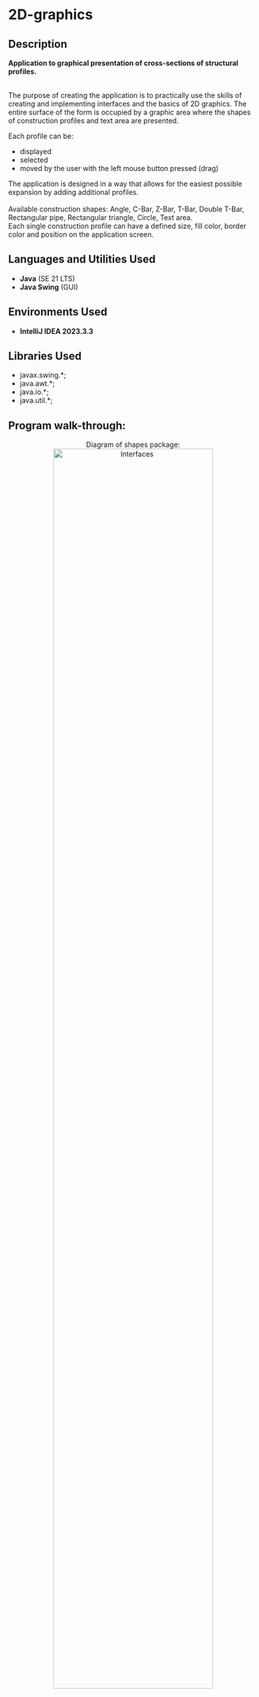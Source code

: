 # 2D-graphics
<h2>Description</h2>
<b>Application to graphical presentation of cross-sections of structural profiles.</b>
</br></br>
<p>
 The purpose of creating the application is to practically use the skills of creating and implementing interfaces and the basics of 2D graphics.
 The entire surface of the form is occupied by a graphic area where the shapes of construction profiles and text area are presented.

Each profile can be: 
<ul>
 <li>displayed</li>
 <li>selected</li>
 <li>moved by the user with the left mouse button pressed (drag) </li>
</ul>
 The application is designed in a way that allows for the easiest possible expansion by adding additional profiles. <br><br>
 Available construction shapes: Angle, C-Bar, Z-Bar, T-Bar, Double T-Bar, Rectangular pipe, Rectangular triangle,  Circle, Text area. <br>
 Each single construction profile can have a defined size, fill color, border color and position on the application screen.
</p>
<h2>Languages and Utilities Used</h2>

- <b>Java</b> (SE 21 LTS)
- <b>Java Swing</b> (GUI)

<h2>Environments Used</h2>

- <b>IntelliJ IDEA 2023.3.3</b>

<h2>Libraries Used</h2>

- javax.swing.*;
- java.awt.*;
- java.io.*;
- java.util.*;

<h2>Program walk-through:</h2>
<p align="center">
Diagram of shapes package: <br/>
<img src="https://i.imgur.com/ZtRtR7i.png" width="80%" alt ="Interfaces"/>
<br />
<br />
<p align="center">
Launching the application: <br/>
<img src="https://i.imgur.com/MeJEDbX.png" width="80%" alt ="App"/>
<br />
<br />
Clicks and drags:  <br/>
<img src="https://i.imgur.com/Moey6WP.png" alt="DragAndMove"/>
<br />
<br />
Time of drawning shapes on the application bar: <br/>
<img src="https://i.imgur.com/vcxnBUY.png" width="80%" alt="TimeOfDrawning"/>
<br />
<br />
